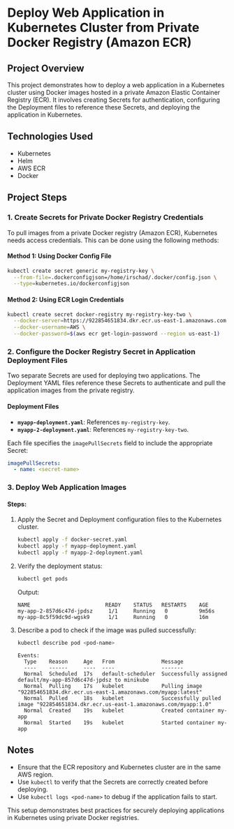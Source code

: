 # Deploy Web Application in Kubernetes Cluster from Private Docker Registry (Amazon ECR)

## Project Overview
This project demonstrates how to deploy a web application in a Kubernetes cluster using Docker images hosted in a private Amazon Elastic Container Registry (ECR). It involves creating Secrets for authentication, configuring the Deployment files to reference these Secrets, and deploying the application in Kubernetes.

## Technologies Used
- Kubernetes
- Helm
- AWS ECR
- Docker

## Project Steps
### 1. Create Secrets for Private Docker Registry Credentials
To pull images from a private Docker registry (Amazon ECR), Kubernetes needs access credentials. This can be done using the following methods:

#### Method 1: Using Docker Config File
```bash
kubectl create secret generic my-registry-key \
  --from-file=.dockerconfigjson=/home/irschad/.docker/config.json \
  --type=kubernetes.io/dockerconfigjson
```

#### Method 2: Using ECR Login Credentials
```bash
kubectl create secret docker-registry my-registry-key-two \
  --docker-server=https://922854651834.dkr.ecr.us-east-1.amazonaws.com \
  --docker-username=AWS \
  --docker-password=$(aws ecr get-login-password --region us-east-1)
```

### 2. Configure the Docker Registry Secret in Application Deployment Files
Two separate Secrets are used for deploying two applications. The Deployment YAML files reference these Secrets to authenticate and pull the application images from the private registry.

#### Deployment Files
- **`myapp-deployment.yaml`**: References `my-registry-key`.
- **`myapp-2-deployment.yaml`**: References `my-registry-key-two`.

Each file specifies the `imagePullSecrets` field to include the appropriate Secret:
```yaml
imagePullSecrets:
  - name: <secret-name>
```

### 3. Deploy Web Application Images

#### Steps:
1. Apply the Secret and Deployment configuration files to the Kubernetes cluster.
   ```bash
   kubectl apply -f docker-secret.yaml
   kubectl apply -f myapp-deployment.yaml
   kubectl apply -f myapp-2-deployment.yaml
   ```

2. Verify the deployment status:
   ```bash
   kubectl get pods
   ```
   Output:
   ```
   NAME                        READY    STATUS   RESTARTS    AGE
   my-app-2-857d6c47d-jpdsz     1/1     Running   0          9m56s
   my-app-8c5f59dc9d-wgsk9      1/1     Running   0          16m
   ```

3. Describe a pod to check if the image was pulled successfully:
   ```bash
   kubectl describe pod <pod-name>
   ```
   ```
   Events:
     Type    Reason     Age   From               Message
     ----    ------     ----  ----               -------
     Normal  Scheduled  17s   default-scheduler  Successfully assigned default/my-app-857d6c47d-jpdsz to minikube
     Normal  Pulling    17s   kubelet            Pulling image "922854651834.dkr.ecr.us-east-1.amazonaws.com/myapp:latest"
     Normal  Pulled     18s   kubelet            Successfully pulled image "922854651834.dkr.ecr.us-east-1.amazonaws.com/myapp:1.0"
     Normal  Created    19s   kubelet            Created container my-app
     Normal  Started    19s   kubelet            Started container my-app
   ```

## Notes
- Ensure that the ECR repository and Kubernetes cluster are in the same AWS region.
- Use `kubectl` to verify that the Secrets are correctly created before deploying.
- Use `kubectl logs <pod-name>` to debug if the application fails to start.

This setup demonstrates best practices for securely deploying applications in Kubernetes using private Docker registries.
